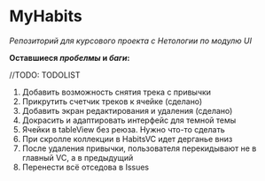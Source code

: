 # MyHabits

*Репозиторий для курсового проекта с Нетологии по модулю UI*

**Оставшиеся _пробелмы_ и _баги_:**

//TODO: TODOLIST

 1. Добавить возможность снятия трека с привычки
 2. Прикрутить счетчик треков к ячейке (сделано)
 3. Добавить экран редактирования и удаления (сделано)
 4. Докрасить и адаптировать интерфейс для темной темы
 5. Ячейки в tableView без реюза. Нужно что-то сделать
 6. При скролле коллекции в HabitsVC идет дерганье вниз
 7. После удаления привычки, пользователя перекидывают не в главный VC, а в предыдущий
 8. Перенести всё отседова в Issues
